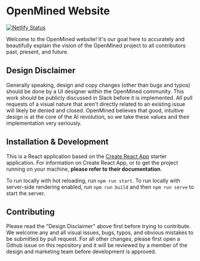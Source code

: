 # OpenMined Website

[![Netlify Status](https://api.netlify.com/api/v1/badges/f789ef18-3605-420b-a90f-a86b6995747c/deploy-status)](https://app.netlify.com/sites/openmined/deploys)

Welcome to the OpenMined website! It's our goal here to accurately and beautifully explain the vision of the OpenMined project to all contributors past, present, and future.

## Design Disclaimer

Generally speaking, design and copy changes (other than bugs and typos) should be done by a UI designer within the OpenMined community. This work should be publicly discussed in Slack before it is implemented. All pull requests of a visual nature that aren't directly related to an existing issue will likely be denied and closed. OpenMined believes that good, intuitive design is at the core of the AI revolution, so we take these values and their implementation very seriously.

## Installation & Development

This is a React application based on the [Create React App](https://github.com/facebookincubator/create-react-app) starter application. For information on Create React App, or to get the project running on your machine, **please refer to their documentation**.

To run locally with hot reloading, run `npm run start`. To run locally with server-side rendering enabled, run `npm run build` and then `npm run serve` to start the server.

## Contributing

Please read the "Design Disclaimer" above first before trying to contribute. We welcome any and all visual issues, bugs, typos, and obvious mistakes to be submitted by pull request. For all other changes, please first open a Github issue on this repository and it will be reviewed by a member of the design and marketing team before development is approved.
